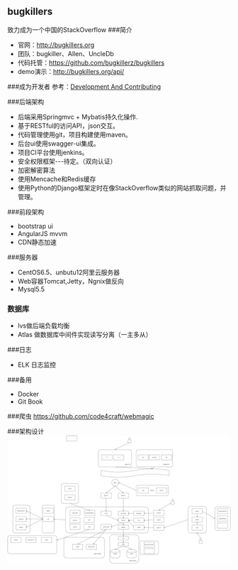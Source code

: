 ## bugkillers
致力成为一个中国的StackOverflow
###简介
* 官网：http://bugkillers.org
* 团队：bugkiller、Allen、UncleDb
* 代码托管：https://github.com/bugkillerz/bugkillers
* demo演示：http://bugkillers.org/api/

###成为开发者
参考：[Development And Contributing](https://github.com/bugkillerz/bugkillers/blob/master/mou/DevelpmentAndContributing.md)

###后端架构
* 后端采用Springmvc + Mybatis持久化操作.
* 基于RESTful的访问API，json交互。
* 代码管理使用git，项目构建使用maven。
* 后台ui使用swagger-ui集成。
* 项目CI平台使用jenkins。
* 安全权限框架---待定。（双向认证）
* 加密解密算法
* 使用Mencache和Redis缓存
* 使用Python的Django框架定时在像StackOverflow类似的网站抓取问题，并管理。


###前段架构
* bootstrap ui
* AngularJS mvvm
* CDN静态加速


###服务器
* CentOS6.5、unbutu12阿里云服务器
* Web容器Tomcat,Jetty，Ngnix做反向
* Mysql5.5  

### 数据库
* lvs做后端负载均衡
* Atlas 做数据库中间件实现读写分离（一主多从）

###日志
* ELK 日志监控

###备用
* Docker
* Git Book

###爬虫
https://github.com/code4craft/webmagic

###架构设计
![img](res/bugkillers.png)
